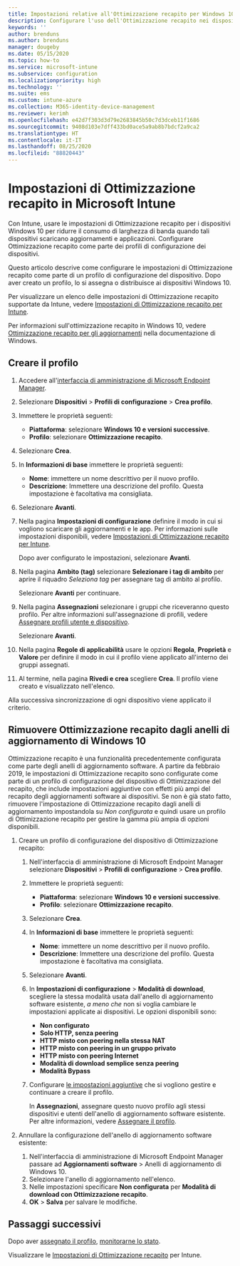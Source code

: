```yaml
---
title: Impostazioni relative all'Ottimizzazione recapito per Windows 10 in Microsoft Intune - Azure | Microsoft Docs
description: Configurare l'uso dell'Ottimizzazione recapito nei dispositivi Windows 10 gestiti con Intune. In Intune, creare un profilo di configurazione del dispositivo per installare gli aggiornamenti da Internet. Vedere anche come sostituire gli anelli di aggiornamento esistenti con un profilo di Ottimizzazione recapito.
keywords: ''
author: brenduns
ms.author: brenduns
manager: dougeby
ms.date: 05/15/2020
ms.topic: how-to
ms.service: microsoft-intune
ms.subservice: configuration
ms.localizationpriority: high
ms.technology: ''
ms.suite: ems
ms.custom: intune-azure
ms.collection: M365-identity-device-management
ms.reviewer: kerimh
ms.openlocfilehash: e42d7f303d3d79e2683845b50c7d3dceb11f1686
ms.sourcegitcommit: 9408d103e7dff433bd0ace5a9ab8b7bdcf2a9ca2
ms.translationtype: HT
ms.contentlocale: it-IT
ms.lasthandoff: 08/25/2020
ms.locfileid: "88820443"
---
```

# <a name="delivery-optimization-settings-in-microsoft-intune"></a>Impostazioni di Ottimizzazione recapito in Microsoft Intune

Con Intune, usare le impostazioni di Ottimizzazione recapito per i dispositivi Windows 10 per ridurre il consumo di larghezza di banda quando tali dispositivi scaricano aggiornamenti e applicazioni. Configurare Ottimizzazione recapito come parte dei profili di configurazione dei dispositivi.  

Questo articolo descrive come configurare le impostazioni di Ottimizzazione recapito come parte di un profilo di configurazione del dispositivo. Dopo aver creato un profilo, lo si assegna o distribuisce ai dispositivi Windows 10.

Per visualizzare un elenco delle impostazioni di Ottimizzazione recapito supportate da Intune, vedere [Impostazioni di Ottimizzazione recapito per Intune](delivery-optimization-settings.md).  

Per informazioni sull'ottimizzazione recapito in Windows 10, vedere [Ottimizzazione recapito per gli aggiornamenti](https://docs.microsoft.com/windows/deployment/update/waas-delivery-optimization) nella documentazione di Windows.  

## <a name="create-the-profile"></a>Creare il profilo

1. Accedere all'[interfaccia di amministrazione di Microsoft Endpoint Manager](https://go.microsoft.com/fwlink/?linkid=2109431).

2. Selezionare **Dispositivi** > **Profili di configurazione** > **Crea profilo**.

3. Immettere le proprietà seguenti:

   - **Piattaforma**: selezionare **Windows 10 e versioni successive**.
   - **Profilo**: selezionare **Ottimizzazione recapito**.

4. Selezionare **Crea**.

5. In **Informazioni di base** immettere le proprietà seguenti:

   - **Nome**: immettere un nome descrittivo per il nuovo profilo.
   - **Descrizione**: Immettere una descrizione del profilo. Questa impostazione è facoltativa ma consigliata.

6. Selezionare **Avanti**.

7. Nella pagina **Impostazioni di configurazione** definire il modo in cui si vogliono scaricare gli aggiornamenti e le app. Per informazioni sulle impostazioni disponibili, vedere [Impostazioni di Ottimizzazione recapito per Intune](delivery-optimization-settings.md).

   Dopo aver configurato le impostazioni, selezionare **Avanti**.

8. Nella pagina **Ambito (tag)** selezionare **Selezionare i tag di ambito** per aprire il riquadro *Seleziona tag* per assegnare tag di ambito al profilo.
  
   Selezionare **Avanti** per continuare.

9. Nella pagina **Assegnazioni** selezionare i gruppi che riceveranno questo profilo. Per altre informazioni sull'assegnazione di profili, vedere [Assegnare profili utente e dispositivo](../configuration/device-profile-assign.md).

   Selezionare **Avanti**.

10. Nella pagina **Regole di applicabilità** usare le opzioni **Regola**, **Proprietà** e **Valore** per definire il modo in cui il profilo viene applicato all'interno dei gruppi assegnati.

11. Al termine, nella pagina **Rivedi e crea** scegliere **Crea**. Il profilo viene creato e visualizzato nell'elenco.

Alla successiva sincronizzazione di ogni dispositivo viene applicato il criterio.

## <a name="remove-delivery-optimization-from-windows-10-update-rings"></a>Rimuovere Ottimizzazione recapito dagli anelli di aggiornamento di Windows 10

Ottimizzazione recapito è una funzionalità precedentemente configurata come parte degli anelli di aggiornamento software. A partire da febbraio 2019, le impostazioni di Ottimizzazione recapito sono configurate come parte di un profilo di configurazione del dispositivo di Ottimizzazione del recapito, che include impostazioni aggiuntive con effetti più ampi del recapito degli aggiornamenti software ai dispositivi. Se non è già stato fatto, rimuovere l'impostazione di Ottimizzazione recapito dagli anelli di aggiornamento impostandola su *Non configurata* e quindi usare un profilo di Ottimizzazione recapito per gestire la gamma più ampia di opzioni disponibili.

1. Creare un profilo di configurazione del dispositivo di Ottimizzazione recapito:

    1. Nell'interfaccia di amministrazione di Microsoft Endpoint Manager selezionare **Dispositivi** > **Profili di configurazione** > **Crea profilo**.
    2. Immettere le proprietà seguenti:

        - **Piattaforma**: selezionare **Windows 10 e versioni successive**.
        - **Profilo**: selezionare **Ottimizzazione recapito**.

    3. Selezionare **Crea**.
    4. In **Informazioni di base** immettere le proprietà seguenti:

        - **Nome**: immettere un nome descrittivo per il nuovo profilo.
        - **Descrizione**: Immettere una descrizione del profilo. Questa impostazione è facoltativa ma consigliata.

    5. Selezionare **Avanti**.
    6. In **Impostazioni di configurazione** > **Modalità di download**, scegliere la stessa modalità usata dall'anello di aggiornamento software esistente, *a meno che* non si voglia cambiare le impostazioni applicate ai dispositivi. Le opzioni disponibili sono:

        - **Non configurato**
        - **Solo HTTP, senza peering**
        - **HTTP misto con peering nella stessa NAT**
        - **HTTP misto con peering in un gruppo privato**
        - **HTTP misto con peering Internet**
        - **Modalità di download semplice senza peering**
        - **Modalità Bypass**

    7. Configurare [le impostazioni aggiuntive](delivery-optimization-settings.md) che si vogliono gestire e continuare a creare il profilo.

        In **Assegnazioni**, assegnare questo nuovo profilo agli stessi dispositivi e utenti dell'anello di aggiornamento software esistente. Per altre informazioni, vedere [Assegnare il profilo](device-profile-assign.md).

2. Annullare la configurazione dell'anello di aggiornamento software esistente:

    1. Nell'interfaccia di amministrazione di Microsoft Endpoint Manager passare ad **Aggiornamenti software** > Anelli di aggiornamento di Windows 10.
    2. Selezionare l'anello di aggiornamento nell'elenco.
    3. Nelle impostazioni specificare **Non configurata** per **Modalità di download con Ottimizzazione recapito**.
    4. **OK** > **Salva** per salvare le modifiche.

## <a name="next-steps"></a>Passaggi successivi

Dopo aver [assegnato il profilo](device-profile-assign.md), [monitorarne lo stato](device-profile-monitor.md).

Visualizzare le [Impostazioni di Ottimizzazione recapito](delivery-optimization-settings.md) per Intune.
